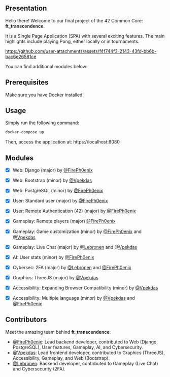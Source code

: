 ## Presentation

Hello there! Welcome to our final project of the 42 Common Core: **ft_transcendence**.

It is a Single Page Application (SPA) with several exciting features. The main highlights include playing Pong, either locally or in tournaments.

https://github.com/user-attachments/assets/f4f744f3-2143-43fd-bb6b-bac6e26581ce

You can find additional modules below:

## Prerequisites

Make sure you have Docker installed.

## Usage

Simply run the following command:

```bash
docker-compose up
```

Then, access the application at: https://localhost:8080

## Modules

- [x] Web: Django (major) by [@FirePh0enix]
- [x] Web: Bootstrap (minor) by [@Vpekdas]
- [x] Web: PostgreSQL (minor) by [@FirePh0enix]

- [x] User: Standard user (major) by [@FirePh0enix]
- [x] User: Remote Authentication (42) (major) by [@FirePh0enix]

- [x] Gameplay: Remote players (major) [@FirePh0enix]
- [x] Gameplay: Game customization (minor) by [@FirePh0enix] and [@Vpekdas]
- [x] Gameplay: Live Chat (major) by [@Lebronen] and [@Vpekdas]

- [x] AI: User stats (minor) by [@FirePh0enix]

- [x] Cybersec: 2FA (major) by [@Lebronen] and [@FirePh0enix]

- [x] Graphics: ThreeJS (major) by [@Vpekdas]

- [x] Accessibility: Expanding Browser Compatibility (minor) by [@Vpekdas]
- [x] Accessibility: Multiple language (minor) by [@Vpekdas] and [@FirePh0enix]

## Contributors

Meet the amazing team behind **ft_transcendence**:

- [@FirePh0enix](https://github.com/FirePh0enix): Lead backend developer, contributed to Web (Django, PostgreSQL), User features, Gameplay, AI, and Cybersecurity.
- [@Vpekdas](https://github.com/Vpekdas): Lead frontend developer, contributed to Graphics (ThreeJS), Accessibility, Gameplay, and Web (Bootstrap).
- [@Lebronen](https://github.com/Lebronen): Backend developer, contributed to Gameplay (Live Chat) and Cybersecurity (2FA).

[@FirePh0enix]: https://github.com/FirePh0enix
[@Vpekdas]: https://github.com/Vpekdas
[@Lebronen]: https://github.com/Lebronen

